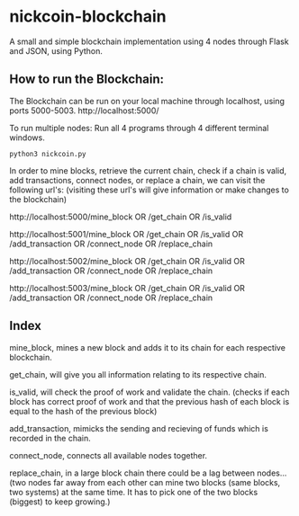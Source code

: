 # nickcoin-blockchain

A small and simple blockchain implementation using 4 nodes through Flask and JSON, using Python.

## How to run the Blockchain:

The Blockchain can be run on your local machine through localhost, using ports 5000-5003.
http://localhost:5000/

To run multiple nodes: Run all 4 programs through 4 different terminal windows.

`python3 nickcoin.py`

In order to mine blocks, retrieve the current chain, check if a chain is valid, add transactions,
connect nodes, or replace a chain, we can visit the following url's:
(visiting these url's will give information or make changes to the blockchain)

http://localhost:5000/mine_block OR /get_chain OR /is_valid

http://localhost:5001/mine_block OR /get_chain OR /is_valid OR /add_transaction OR /connect_node OR /replace_chain

http://localhost:5002/mine_block OR /get_chain OR /is_valid OR /add_transaction OR /connect_node OR /replace_chain

http://localhost:5003/mine_block OR /get_chain OR /is_valid OR /add_transaction OR /connect_node OR /replace_chain

## Index

mine_block, mines a new block and adds it to its chain for each respective blockchain.

get_chain, will give you all information relating to its respective chain.

is_valid, will check the proof of work and validate the chain.
(checks if each block has correct proof of work and that the previous hash of each block is equal to the hash of the previous block)

add_transaction, mimicks the sending and recieving of funds which is recorded in the chain.

connect_node, connects all available nodes together.

replace_chain, in a large block chain there could be a lag between nodes...
(two nodes far away from each other can mine two blocks (same blocks, two systems) at the same time. It has to pick one of the two blocks (biggest) to keep growing.)
